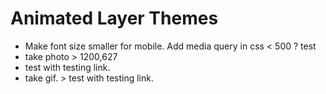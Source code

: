 # Animated Layer Themes

- Make font size smaller for mobile. Add media query in css < 500 ? test
- take photo > 1200,627
- test with testing link. 
- take gif. > test with testing link. 